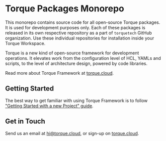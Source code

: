 # Torque Packages Monorepo

This monorepo contains source code for all open-source Torque packages. It is used for development purposes only. Each of these packages is released in its own respective repository as a part of `torquetech` GitHub organization. Use these individual repositories for installation inside your Torque Workspace.

Torque is a new kind of open-source framework for development operations. It elevates work from the configuration level of HCL, YAMLs and scripts, to the level of architecture design, powered by code libraries.

Read more about Torque Framework at [torque.cloud](https://www.torque.cloud).

## Getting Started

The best way to get familiar with using Torque Framework is to follow ["Getting Started with a new Project" guide](https://docs.torque.cloud/getting-started-new/).

## Get in Touch

Send us an email at [hi@torque.cloud](mailto:hi@torque.cloud), or sign-up on [torque.cloud](https://www.torque.cloud).
